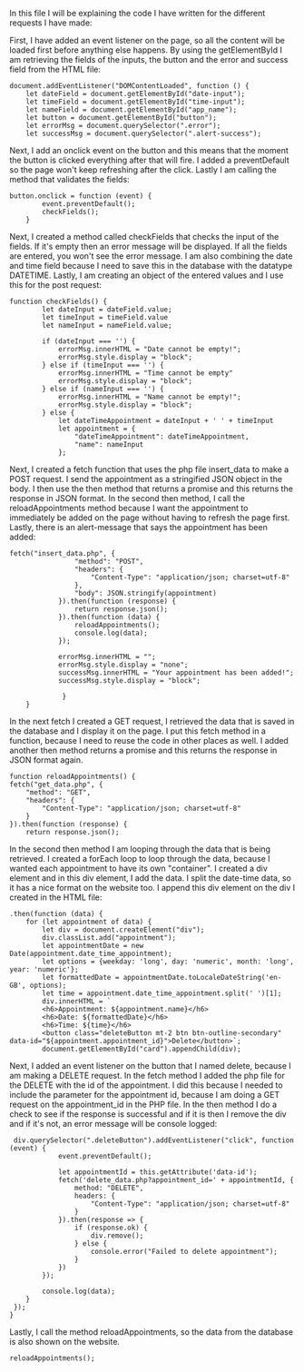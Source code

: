 In this file I will be explaining the code I have written for the different requests I have made:

First, I have added an event listener on the page, so all the content will be loaded first before anything else happens. 
By using the getElementById I am retrieving the fields of the inputs, the button and the error and success field from 
the HTML file:
```
document.addEventListener("DOMContentLoaded", function () {
    let dateField = document.getElementById("date-input");
    let timeField = document.getElementById("time-input");
    let nameField = document.getElementById("app_name");
    let button = document.getElementById("button");
    let errorMsg = document.querySelector(".error");
    let successMsg = document.querySelector(".alert-success");
```

Next, I add an onclick event on the button and this means that the moment the button is clicked everything after that 
will fire. I added a preventDefault so the page won't keep refreshing after the click. Lastly I am calling the method 
that validates the fields:
```
button.onclick = function (event) {
        event.preventDefault();
        checkFields();
    }
```

Next, I created a method called checkFields that checks the input of the fields. If it's empty then an error message will 
be displayed. If all the fields are entered, you won't see the error message. I am also combining the date and time field
because I need to save this in the database with the datatype DATETIME. Lastly, I am creating an object of the entered 
values and I use this for the post request:
```
function checkFields() {
        let dateInput = dateField.value;
        let timeInput = timeField.value
        let nameInput = nameField.value;

        if (dateInput === '') {
            errorMsg.innerHTML = "Date cannot be empty!";
            errorMsg.style.display = "block";
        } else if (timeInput === '') {
            errorMsg.innerHTML = "Time cannot be empty"
            errorMsg.style.display = "block";
        } else if (nameInput === '') {
            errorMsg.innerHTML = "Name cannot be empty!";
            errorMsg.style.display = "block";
        } else {
            let dateTimeAppointment = dateInput + ' ' + timeInput
            let appointment = {
                "dateTimeAppointment": dateTimeAppointment,
                "name": nameInput
            };
```

Next, I created a fetch function that uses the php file insert_data to make a POST request. I send the appointment as a 
stringified JSON object in the body. I then use the then method that returns a promise and this returns the response in 
JSON format. In the second then method, I call the reloadAppointments method because I want the appointment to immediately
be added on the page without having to refresh the page first. Lastly, there is an alert-message that says the 
appointment has been added:
```
fetch("insert_data.php", {
                "method": "POST",
                "headers": {
                    "Content-Type": "application/json; charset=utf-8"
                },
                "body": JSON.stringify(appointment)
            }).then(function (response) {
                return response.json();
            }).then(function (data) {
                reloadAppointments();
                console.log(data);
            });

            errorMsg.innerHTML = "";
            errorMsg.style.display = "none";
            successMsg.innerHTML = "Your appointment has been added!";
            successMsg.style.display = "block";    
            
             }
    }
```

In the next fetch I created a GET request, I retrieved the data that is saved in the database and I display it 
on the page. I put this fetch method in a function, because I need to reuse the code in other places as well.
I added another then method returns a promise and this returns the response in JSON format again. 
```
function reloadAppointments() {
fetch("get_data.php", {
    "method": "GET",
    "headers": {
        "Content-Type": "application/json; charset=utf-8"
    }
}).then(function (response) {
    return response.json();
```

In the second then method I am looping through the data that is being retrieved. I created a forEach loop to loop through 
the data, because I wanted each appointment to have its own "container". I created a div element and in this div element,
I add the data. I split the date-time data, so it has a nice format on the website too. I append this div element on the 
div I created in the HTML file: 
```
.then(function (data) {
    for (let appointment of data) {
        let div = document.createElement("div");
        div.classList.add("appointment");
        let appointmentDate = new Date(appointment.date_time_appointment);
        let options = {weekday: 'long', day: 'numeric', month: 'long', year: 'numeric'};
        let formattedDate = appointmentDate.toLocaleDateString('en-GB', options);
        let time = appointment.date_time_appointment.split(' ')[1];
        div.innerHTML = `
        <h6>Appointment: ${appointment.name}</h6>
        <h6>Date: ${formattedDate}</h6>
        <h6>Time: ${time}</h6>  
        <button class="deleteButton mt-2 btn btn-outline-secondary" data-id="${appointment.appointment_id}">Delete</button>`;
        document.getElementById("card").appendChild(div);

```

Next, I added an event listener on the button that I named delete, because I am making a DELETE request. In the fetch 
method I added the php file for the DELETE with the id of the appointment. I did this because I needed to include the parameter
for the appointment id, because I am doing a GET request on the appointment_id in the PHP file. In the then method I do 
a check to see if the response is successful and if it is then I remove the div and if it's not, an error message will 
be console logged:
```
 div.querySelector(".deleteButton").addEventListener("click", function (event) {
            event.preventDefault();

            let appointmentId = this.getAttribute('data-id');
            fetch('delete_data.php?appointment_id=' + appointmentId, {
                method: "DELETE",
                headers: {
                    "Content-Type": "application/json; charset=utf-8"
                }
            }).then(response => {
                if (response.ok) {
                    div.remove();
                } else {
                    console.error("Failed to delete appointment");
                }
            })
        });

        console.log(data);
    }
 });
}
```

Lastly, I call the method reloadAppointments, so the data from the database is also shown on the website.

```
reloadAppointments();
```